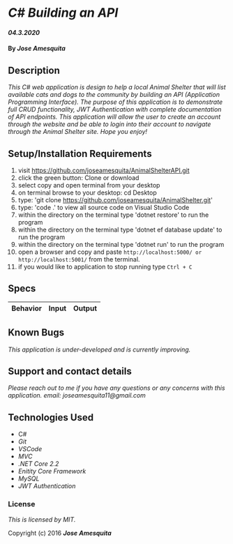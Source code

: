 # _C# Building an API_

#### _04.3.2020_

#### By _**Jose Amesquita**_

## Description

_This C# web application is design to help a local Animal Shelter that will list available cats and dogs to the community by building an API (Application Programming Interface). The purpose of this application is to demonstrate full CRUD functionality, JWT Authentication with complete documentation of API endpoints. This application will allow the user to create an account through the website and be able to login into their account to navigate through the Animal Shelter site. Hope you enjoy!_

## Setup/Installation Requirements

1. visit https://github.com/joseamesquita/AnimalShelterAPI.git
2. click the green button: Clone or download 
3. select copy and open terminal from your desktop
4. on terminal browse to your desktop: cd Desktop
5. type: 'git clone https://github.com/joseamesquita/AnimalShelter.git'
6. type: 'code .' to view all source code on Visual Studio Code
7. within the directory on the terminal type 'dotnet restore' to run the program
8. within the directory on the terminal type 'dotnet ef database update' to run the program
9. within the directory on the terminal type 'dotnet run' to run the program
10. open a browser and copy and paste ```http://localhost:5000/ or http://localhost:5001/``` from the terminal. 
11. if you would like to application to stop running type ```Ctrl + C```

## Specs

Behavior | Input | Output
--- | --- | ---


## Known Bugs

_This application is under-developed and is currently improving._

## Support and contact details

_Please reach out to me if you have any questions or any concerns with this application. email: joseamesquita11@gmail.com_

## Technologies Used

* C#
* _Git_
* _VSCode_
* _MVC_
* _.NET Core 2.2_ 
* _Enitity Core Framework_
* _MySQL_
* _JWT Authentication_

### License

*This is licensed by MIT.*

Copyright (c) 2016 **_Jose Amesquita_**